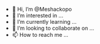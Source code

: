 - 👋 Hi, I’m @Meshackopo
- 👀 I’m interested in ...
- 🌱 I’m currently learning ...
- 💞️ I’m looking to collaborate on ...
- 📫 How to reach me ...

<!---
Meshackopo/Meshackopo is a ✨ special ✨ repository because its `README.md` (this file) appears on your GitHub profile.
You can click the Preview link to take a look at your changes.
--->
